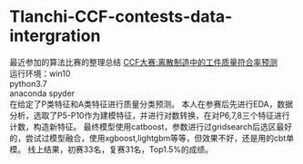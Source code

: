 # TIanchi-CCF-contests-data-intergration
最近参加的算法比赛的整理总结
[CCF大赛:离散制造中的工件质量符合率预测](https://www.datafountain.cn/competitions/351)            
运行环境：win10                              
            python3.7       
                  anaconda spyder                 
在给定了P类特征和A类特征进行质量分类预测。
本人在参赛后先进行EDA，数据分析，选取了P5-P10作为建模特征，并进行对数转换，在对P6,7,8三个特征进行计数，构造新特征。
最终模型使用catboost，参数进行过gridsearch后选区最好的，尝试过模型融合，使用xgboost,lightgbm等等，但效果不好，还是用的cbt单模。
线上结果，初赛33名，复赛31名，Top1.5%的成绩。
